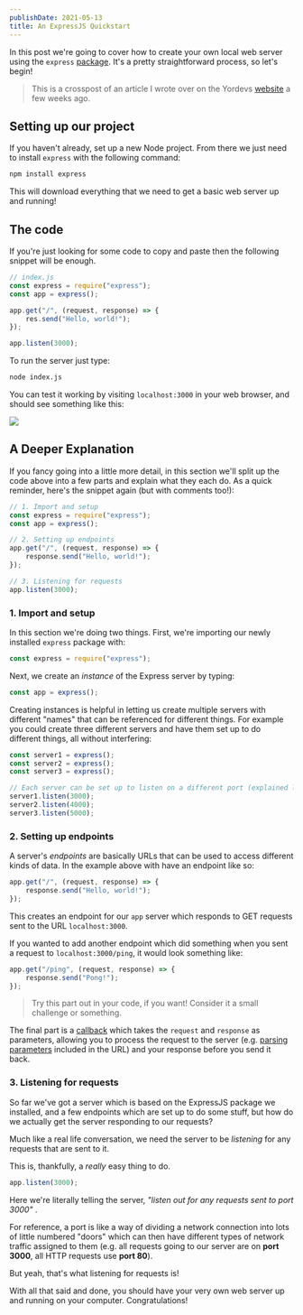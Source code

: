 ```yaml
---
publishDate: 2021-05-13
title: An ExpressJS Quickstart
---
```


In this post we're going to cover how to create your own local web server using the `express` [package](https://npmjs.com/express). It's a pretty straightforward process, so let's begin!

> This is a crosspost of an article I wrote over on the Yordevs [website](https://yordevs.com) a few weeks ago.

## Setting up our project

If you haven't already, set up a new Node project. From there we just need to install `express` with the following command:

```bash
npm install express
```

This will download everything that we need to get a basic web server up and running!

## The code

If you're just looking for some code to copy and paste then the following snippet will be enough.

```js
// index.js
const express = require("express");
const app = express();

app.get("/", (request, response) => {
	res.send("Hello, world!");
});

app.listen(3000);
```

To run the server just type:

```bash
node index.js
```

You can test it working by visiting `localhost:3000` in your web browser, and should see something like this:

![](https://i.imgur.com/wcSGknH.png)

## A Deeper Explanation

If you fancy going into a little more detail, in this section we'll split up the code above into a few parts and explain what they each do. As a quick reminder, here's the snippet again (but with comments too!):

```js
// 1. Import and setup
const express = require("express");
const app = express();

// 2. Setting up endpoints
app.get("/", (request, response) => {
	response.send("Hello, world!");
});

// 3. Listening for requests
app.listen(3000);
```

### 1. Import and setup

In this section we're doing two things. First, we're importing our newly installed `express` package with:

```js
const express = require("express");
```

Next, we create an _instance_ of the Express server by typing:

```js
const app = express();
```

Creating instances is helpful in letting us create multiple servers with different "names" that can be referenced for different things. For example you could create three different servers and have them set up to do different things, all without interfering:

```js
const server1 = express();
const server2 = express();
const server3 = express();

// Each server can be set up to listen on a different port (explained later on) and won't interfere with each other.
server1.listen(3000);
server2.listen(4000);
server3.listen(5000);
```

### 2. Setting up endpoints

A server's _endpoints_ are basically URLs that can be used to access different kinds of data. In the example above with have an endpoint like so:

```js
app.get("/", (request, response) => {
	response.send("Hello, world!");
});
```

This creates an endpoint for our `app` server which responds to GET requests sent to the URL `localhost:3000`.

If you wanted to add another endpoint which did something when you sent a request to `localhost:3000/ping`, it would look something like:

```js
app.get("/ping", (request, response) => {
	response.send("Pong!");
});
```

> Try this part out in your code, if you want! Consider it a small challenge or something.

The final part is a [callback](https://www.javascripttutorial.net/javascript-callback/) which takes the `request` and `response` as parameters, allowing you to process the request to the server (e.g. [parsing parameters](https://masteringjs.io/tutorials/express/params) included in the URL) and your response before you send it back.

### 3. Listening for requests

So far we've got a server which is based on the ExpressJS package we installed, and a few endpoints which are set up to do some stuff, but how do we actually get the server responding to our requests?

Much like a real life conversation, we need the server to be _listening_ for any requests that are sent to it.

This is, thankfully, a _really_ easy thing to do.

```js
app.listen(3000);
```

Here we're literally telling the server, _"listen out for any requests sent to port 3000"_ .

For reference, a port is like a way of dividing a network connection into lots of little numbered "doors" which can then have different types of network traffic assigned to them (e.g. all requests going to our server are on **port 3000**, all HTTP requests use **port 80**).

But yeah, that's what listening for requests is!

With all that said and done, you should have your very own web server up and running on your computer. Congratulations!
